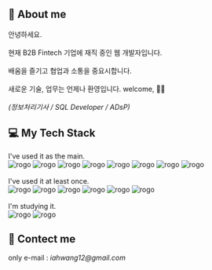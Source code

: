## 🌟 About me
안녕하세요. <br><br>
현재 B2B Fintech 기업에 재직 중인 웹 개발자입니다. <br><br>
배움을 즐기고 협업과 소통을 중요시합니다. <br><br>
새로운 기술, 업무는 언제나 환영입니다. welcome, 🙆‍♀️ <br><br>
*(정보처리기사 / SQL Developer / ADsP)*



## 💻 My Tech Stack
I've used it as the main. <br>
![rogo](https://img.shields.io/badge/JavaScript-F7DF1E?style=flat&logo=JavaScript&logoColor=white) ![rogo](https://img.shields.io/badge/jQuery-0769AD?style=flat&logo=jQuery&logoColor=white) ![rogo](https://img.shields.io/badge/Java-007396?style=flat&logo=Java&logoColor=white) ![rogo](https://img.shields.io/badge/Python-3776AB?style=flat&logo=Python&logoColor=white) 
![rogo](https://img.shields.io/badge/PostgreSQL-4169E1?style=flat&logo=PostgreSQL&logoColor=white) ![rogo](https://img.shields.io/badge/MySQL-4479A1?style=flat&logo=MySQL&logoColor=white)
![rogo](https://img.shields.io/badge/HTML5-E34F26?style=flat&logo=HTML5&logoColor=white) ![rogo](https://img.shields.io/badge/CSS3-1572B6?style=flat&logo=CSS3&logoColor=white)
<br><br>I've used it at least once. <br>
 ![rogo](https://img.shields.io/badge/Node.js-339933?style=flat&logo=Node.js&logoColor=white) ![rogo](https://img.shields.io/badge/Spring-6DB33F?style=flat&logo=Spring&logoColor=white) ![rogo](https://img.shields.io/badge/SpringBoot-6DB33F?style=flat&logo=SpringBoot&logoColor=white) ![rogo](https://img.shields.io/badge/C-A8B9CC?style=flat&logo=C&logoColor=white)
 ![rogo](https://img.shields.io/badge/Android-3DDC84?style=flat&logo=Android&logoColor=white) ![rogo](https://img.shields.io/badge/MongoDB-47A248?style=flat&logo=MongoDB&logoColor=white)
<br><br>I'm studying it. <br>
![rogo](https://img.shields.io/badge/React-61DAFB?style=flat&logo=React&logoColor=white) ![rogo](https://img.shields.io/badge/Vue.js-4FC08D?style=flat&logo=Vue.js&logoColor=white)


## 📧 Contect me
only e-mail :  _iahwang12@gmail.com_


<!-- - 👋 Hi, I’m @inaeee
- 👀 I’m interested in ...
- 🌱 I’m currently learning ...
- 💞️ I’m looking to collaborate on ...
- 📫 How to reach me ... -->

<!---
inaeee/inaeee is a ✨ special ✨ repository because its `README.md` (this file) appears on your GitHub profile.
You can click the Preview link to take a look at your changes.
--->
